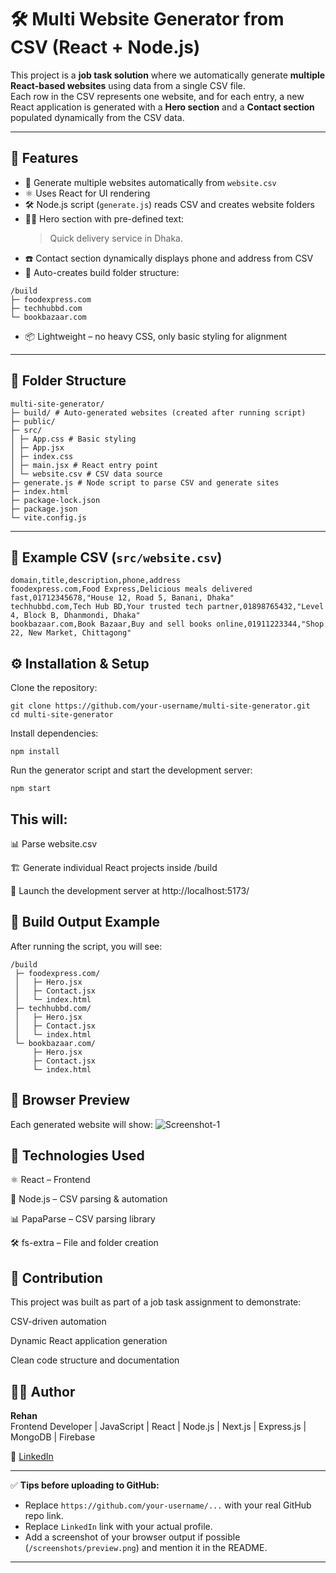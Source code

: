 # 🛠️ Multi Website Generator from CSV (React + Node.js)

This project is a **job task solution** where we automatically generate **multiple React-based websites** using data from a single CSV file.  
Each row in the CSV represents one website, and for each entry, a new React application is generated with a **Hero section** and a **Contact section** populated dynamically from the CSV data.

---

## 🚀 Features

- 📁 Generate multiple websites automatically from `website.csv`
- ⚛️ Uses React for UI rendering
- 🛠️ Node.js script (`generate.js`) reads CSV and creates website folders
- 🦸‍♂️ Hero section with pre-defined text:  
  > Quick delivery service in Dhaka.
- ☎️ Contact section dynamically displays phone and address from CSV
- 📂 Auto-creates build folder structure:

```
/build
├─ foodexpress.com
├─ techhubbd.com
└─ bookbazaar.com
```

- 📦 Lightweight – no heavy CSS, only basic styling for alignment

---

## 📁 Folder Structure
```
multi-site-generator/
├─ build/ # Auto-generated websites (created after running script)
├─ public/
├─ src/
│ ├─ App.css # Basic styling
│ ├─ App.jsx 
│ ├─ index.css 
│ ├─ main.jsx # React entry point
│ └─ website.csv # CSV data source
├─ generate.js # Node script to parse CSV and generate sites
├─ index.html
├─ package-lock.json
├─ package.json
└─ vite.config.js
```


---

## 🧪 Example CSV (`src/website.csv`)

```csv
domain,title,description,phone,address
foodexpress.com,Food Express,Delicious meals delivered fast,01712345678,"House 12, Road 5, Banani, Dhaka"
techhubbd.com,Tech Hub BD,Your trusted tech partner,01898765432,"Level 4, Block B, Dhanmondi, Dhaka"
bookbazaar.com,Book Bazaar,Buy and sell books online,01911223344,"Shop 22, New Market, Chittagong"
```

## ⚙️ Installation & Setup

Clone the repository:
```
git clone https://github.com/your-username/multi-site-generator.git
cd multi-site-generator
```
Install dependencies:

```
npm install
```

Run the generator script and start the development server:

```
npm start
```

## This will:

📊 Parse website.csv

🏗️ Generate individual React projects inside /build

🚀 Launch the development server at http://localhost:5173/


## 🧱 Build Output Example

After running the script, you will see:
```
/build
 ├─ foodexpress.com/
 │   ├─ Hero.jsx
 │   ├─ Contact.jsx
 │   └─ index.html
 ├─ techhubbd.com/
 │   ├─ Hero.jsx
 │   ├─ Contact.jsx
 │   └─ index.html
 └─ bookbazaar.com/
     ├─ Hero.jsx
     ├─ Contact.jsx
     └─ index.html
```

## 📸 Browser Preview

Each generated website will show:
<a ><img src="https://i.ibb.co.com/GvJ3TRsy/Screenshot-1.png" alt="Screenshot-1" ></a>



## 📌 Technologies Used

⚛️ React – Frontend

📜 Node.js – CSV parsing & automation

📊 PapaParse – CSV parsing library

🛠️ fs-extra – File and folder creation


## 🤝 Contribution

This project was built as part of a job task assignment to demonstrate:

CSV-driven automation

Dynamic React application generation

Clean code structure and documentation


## 👨‍💻 Author

**Rehan**  
Frontend Developer | JavaScript | React | Node.js | Next.js | Express.js | MongoDB | Firebase  

🔗 [LinkedIn](https://www.linkedin.com/in/kh-rehan207/)  



---

✅ **Tips before uploading to GitHub:**  
- Replace `https://github.com/your-username/...` with your real GitHub repo link.  
- Replace `LinkedIn` link with your actual profile.  
- Add a screenshot of your browser output if possible (`/screenshots/preview.png`) and mention it in the README.

---



